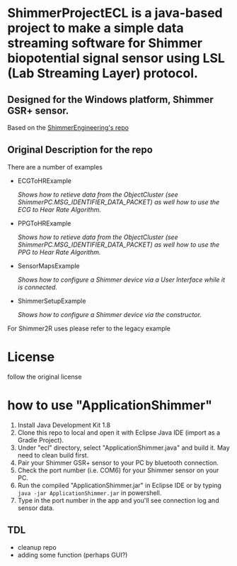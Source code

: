 # ShimmerProjectECL is a java-based project to make a simple data streaming software for Shimmer biopotential signal sensor using LSL (Lab Streaming Layer) protocol.
## Designed for the Windows platform, Shimmer GSR+ sensor.

Based on the [ShimmerEngineering's repo](https://github.com/ShimmerEngineering/ShimmerJavaExamples)

## Original Description for the repo
There are a number of examples
- ECGToHRExample

  _Shows how to retieve data from the ObjectCluster (see ShimmerPC.MSG_IDENTIFIER_DATA_PACKET) as well how to use the ECG to Hear Rate Algorithm._
  
- PPGToHRExample

  _Shows how to retieve data from the ObjectCluster (see ShimmerPC.MSG_IDENTIFIER_DATA_PACKET) as well how to use the PPG to Hear Rate Algorithm._

- SensorMapsExample

  _Shows how to configure a Shimmer device via a User Interface while it is connected._

- ShimmerSetupExample

  _Shows how to configure a Shimmer device via the constructor._

For Shimmer2R uses please refer to the legacy example


# License
follow the original license

# how to use "ApplicationShimmer"
1. Install Java Development Kit 1.8
2. Clone this repo to local and open it with Eclipse Java IDE (import as a Gradle Project).
3. Under "ecl" directory, select "ApplicationShimmer.java" and build it. May need to clean build first.
4. Pair your Shimmer GSR+ sensor to your PC by bluetooth connection.
5. Check the port number (i.e. COM6) for your Shimmer sensor on your PC.
6. Run the compiled "ApplicationShimmer.jar" in Eclipse IDE or by typing `java -jar ApplicationShimmer.jar` in powershell.
7. Type in the port number in the app and you'll see connection log and sensor data.

## TDL
- cleanup repo
- adding some function (perhaps GUI?)
